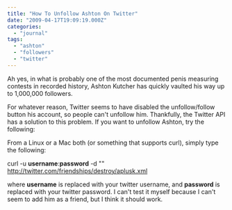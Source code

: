 ```yaml
---
title: "How To Unfollow Ashton On Twitter"
date: "2009-04-17T19:09:19.000Z"
categories: 
  - "journal"
tags: 
  - "ashton"
  - "followers"
  - "twitter"
---
```


<script src="http://digg.com/tools/diggthis.js" type="text/javascript"></script>

Ah yes, in what is probably one of the most documented penis measuring contests in recorded history, Ashton Kutcher has quickly vaulted his way up to 1,000,000 followers.

For whatever reason, Twitter seems to have disabled the unfollow/follow button his account, so people can't unfollow him. Thankfully, the Twitter API has a solution to this problem. If you want to unfollow Ashton, try the following:

From a Linux or a Mac both (or something that supports curl), simply type the following:

curl -u **username**:**password** -d "" http://twitter.com/friendships/destroy/aplusk.xml

where **username** is replaced with your twitter username, and **password** is replaced with your twitter password. I can't test it myself because I can't seem to add him as a friend, but I think it should work.
